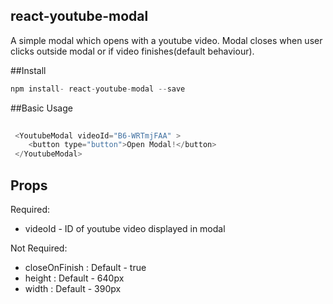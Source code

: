 ## react-youtube-modal
A simple modal which opens with a youtube video. Modal closes when user clicks outside modal or if video finishes(default behaviour).


##Install

```javascript 1.8
npm install- react-youtube-modal --save
```
##Basic Usage

```javascript 1.8
  
 <YoutubeModal videoId="B6-WRTmjFAA" >
    <button type="button">Open Modal!</button>
 </YoutubeModal>
 ```
 
## Props
 
 Required: 
+ videoId - ID of youtube video displayed in modal

 Not Required: 
 + closeOnFinish :  Default - true
 + height : Default - 640px 
 + width : Default - 390px 
